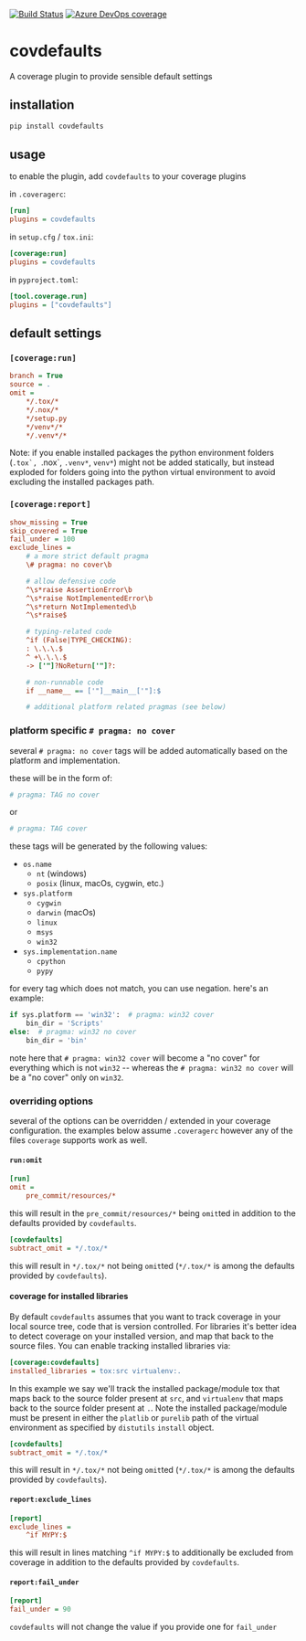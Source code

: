[![Build Status](https://dev.azure.com/asottile/asottile/_apis/build/status/asottile.covdefaults?branchName=master)](https://dev.azure.com/asottile/asottile/_build/latest?definitionId=62&branchName=master)
[![Azure DevOps coverage](https://img.shields.io/azure-devops/coverage/asottile/asottile/62/master.svg)](https://dev.azure.com/asottile/asottile/_build/latest?definitionId=62&branchName=master)

covdefaults
===========

A coverage plugin to provide sensible default settings

## installation

```bash
pip install covdefaults
```

## usage

to enable the plugin, add `covdefaults` to your coverage plugins

in `.coveragerc`:

```ini
[run]
plugins = covdefaults
```

in `setup.cfg` / `tox.ini`:

```ini
[coverage:run]
plugins = covdefaults
```

in `pyproject.toml`:

```ini
[tool.coverage.run]
plugins = ["covdefaults"]
```

## default settings

### `[coverage:run]`

```ini
branch = True
source = .
omit =
    */.tox/*
    */.nox/*
    */setup.py
    */venv*/*
    */.venv*/*
```

Note: if you enable installed packages the python environment folders
(``.tox`, ``.nox`, ``.venv*``, ``venv*``) might not be added statically, but
instead exploded for folders going into the python virtual environment
to avoid excluding the installed packages path.

### `[coverage:report]`

```ini
show_missing = True
skip_covered = True
fail_under = 100
exclude_lines =
    # a more strict default pragma
    \# pragma: no cover\b

    # allow defensive code
    ^\s*raise AssertionError\b
    ^\s*raise NotImplementedError\b
    ^\s*return NotImplemented\b
    ^\s*raise$

    # typing-related code
    ^if (False|TYPE_CHECKING):
    : \.\.\.$
    ^ +\.\.\.$
    -> ['"]?NoReturn['"]?:

    # non-runnable code
    if __name__ == ['"]__main__['"]:$

    # additional platform related pragmas (see below)
```

### platform specific `# pragma: no cover`

several `# pragma: no cover` tags will be added automatically based on the
platform and implementation.

these will be in the form of:

```python
# pragma: TAG no cover
```

or

```python
# pragma: TAG cover
```

these tags will be generated by the following values:

- `os.name`
    - `nt` (windows)
    - `posix` (linux, macOs, cygwin, etc.)
- `sys.platform`
    - `cygwin`
    - `darwin` (macOs)
    - `linux`
    - `msys`
    - `win32`
- `sys.implementation.name`
    - `cpython`
    - `pypy`

for every tag which does not match, you can use negation.  here's an example:

```python
if sys.platform == 'win32':  # pragma: win32 cover
    bin_dir = 'Scripts'
else:  # pragma: win32 no cover
    bin_dir = 'bin'
```

note here that `# pragma: win32 cover` will become a "no cover" for everything
which is not `win32` -- whereas the `# pragma: win32 no cover` will be a
"no cover" only on `win32`.

### overriding options

several of the options can be overridden / extended in your coverage
configuration.  the examples below assume `.coveragerc` however any of the
files `coverage` supports work as well.

#### `run:omit`

```ini
[run]
omit =
    pre_commit/resources/*
```

this will result in the `pre_commit/resources/*` being `omit`ted in addition
to the defaults provided by `covdefaults`.

```ini
[covdefaults]
subtract_omit = */.tox/*
```

this will result in `*/.tox/*` not being `omit`ted (`*/.tox/*` is among the
defaults provided by `covdefaults`).

#### coverage for installed libraries

By default ``covdefaults`` assumes that you want to track coverage
in your local source tree, code that is version controlled. For libraries
it's better idea to detect coverage on your installed version, and map that
back to the source files. You can enable tracking installed libraries via:

```ini
[coverage:covdefaults]
installed_libraries = tox:src virtualenv:.
```

In this example we say we'll track the installed package/module tox that maps
back to the source folder present at ``src``, and ``virtualenv`` that maps back
to the source folder present at ``.``. Note the installed package/module must be
present in either the ``platlib`` or ``purelib`` path of the virtual environment
as specified by ``distutils`` ``install`` object.

```ini
[covdefaults]
subtract_omit = */.tox/*
```

this will result in `*/.tox/*` not being `omit`ted (`*/.tox/*` is among the
defaults provided by `covdefaults`).

#### `report:exclude_lines`

```ini
[report]
exclude_lines =
    ^if MYPY:$
```

this will result in lines matching `^if MYPY:$` to additionally be excluded
from coverage in addition to the defaults provided by `covdefaults`.

#### `report:fail_under`

```ini
[report]
fail_under = 90
```

`covdefaults` will not change the value if you provide one for `fail_under`
